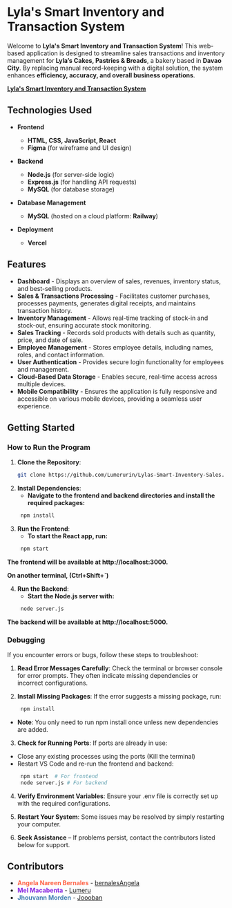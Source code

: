 # **Lyla's Smart Inventory and Transaction System**  

Welcome to **Lyla's Smart Inventory and Transaction System**! This web-based application is designed to streamline sales transactions and inventory management for **Lyla’s Cakes, Pastries & Breads**, a bakery based in **Davao City**. By replacing manual record-keeping with a digital solution, the system enhances **efficiency, accuracy, and overall business operations**.  

[**Lyla's Smart Inventory and Transaction System**](https://asdf-73lh5u5lp-jooobans-projects.vercel.app/login)


## **Technologies Used**  

- **Frontend**  
  - **HTML, CSS, JavaScript, React**  
  - **Figma** (for wireframe and UI design)  

- **Backend**  
  - **Node.js** (for server-side logic)  
  - **Express.js** (for handling API requests)  
  - **MySQL** (for database storage)  

- **Database Management**  
  - **MySQL** (hosted on a cloud platform: **Railway**)  

- **Deployment**  
  - **Vercel**  

## **Features**  

- **Dashboard** - Displays an overview of sales, revenues, inventory status, and best-selling products.  
- **Sales & Transactions Processing** - Facilitates customer purchases, processes payments, generates digital receipts, and maintains transaction history.  
- **Inventory Management** - Allows real-time tracking of stock-in and stock-out, ensuring accurate stock monitoring.  
- **Sales Tracking** - Records sold products with details such as quantity, price, and date of sale.  
- **Employee Management** - Stores employee details, including names, roles, and contact information.  
- **User Authentication** - Provides secure login functionality for employees and management.  
- **Cloud-Based Data Storage** - Enables secure, real-time access across multiple devices.  
- **Mobile Compatibility** - Ensures the application is fully responsive and accessible on various mobile devices, providing a seamless user experience.  

## **Getting Started**  

### **How to Run the Program**  

1. **Clone the Repository**:  
   ```bash
   git clone https://github.com/Lumerurin/Lylas-Smart-Inventory-Sales.git

2. **Install Dependencies**:
   - **Navigate to the frontend and backend directories and install the required packages:**
   ```bash
    npm install

3. **Run the Frontend**:
   - **To start the React app, run:**
   ```bash
    npm start
**The frontend will be available at http://localhost:3000.**

**On another terminal, (Ctrl+Shift+`)**

4. **Run the Backend**:
   - **Start the Node.js server with:**
   ```bash
    node server.js

**The backend will be available at http://localhost:5000.**

### **Debugging**
If you encounter errors or bugs, follow these steps to troubleshoot:

1. **Read Error Messages Carefully**: Check the terminal or browser console for error prompts. They often indicate missing dependencies or incorrect configurations.
 
2. **Install Missing Packages**: If the error suggests a missing package, run:
   ```bash
    npm install
- **Note**: You only need to run npm install once unless new dependencies are added.

3. **Check for Running Ports**: If ports are already in use:
- Close any existing processes using the ports (Kill the terminal) 
- Restart VS Code and re-run the frontend and backend:
   ```bash
    npm start  # For frontend
    node server.js # For backend

4. **Verify Environment Variables**: Ensure your .env file is correctly set up with the required configurations.

5. **Restart Your System**: Some issues may be resolved by simply restarting your computer.

6. **Seek Assistance** – If problems persist, contact the contributors listed below for support.


## **Contributors**

- **<span style="color:#FF6347">Angela Nareen Bernales</span>** - [bernalesAngela](https://github.com/bernalesangela)
- **<span style="color:#8A2BE2">Mel Macabenta</span>** - [Lumeru](https://github.com/MeruMeru09)
- **<span style="color:#4682B4">Jhouvann Morden</span>** - [Joooban](https://github.com/Joooban) 
